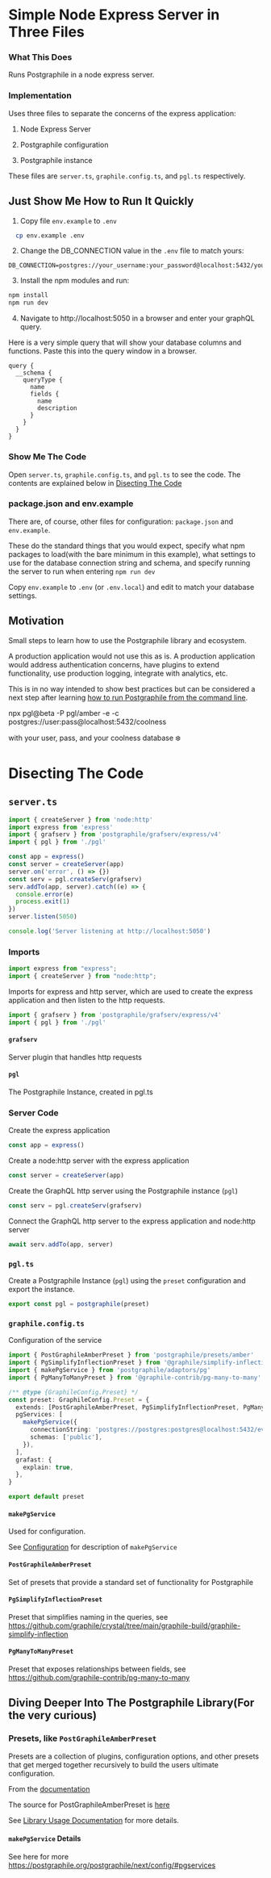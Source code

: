 # Simple Node Express Server in Three Files

### What This Does

Runs Postgraphile in a node express server.

### Implementation

Uses three files to separate the concerns of the express application:

1. Node Express Server

2. Postgraphile configuration

3. Postgraphile instance

These files are `server.ts`, `graphile.config.ts`, and `pgl.ts` respectively.

## Just Show Me How to Run It Quickly

1. Copy file `env.example` to `.env`

```bash
  cp env.example .env
```

2. Change the DB_CONNECTION value in the `.env` file to match yours:

```
DB_CONNECTION=postgres://your_username:your_password@localhost:5432/your_database
```

3. Install the npm modules and run:

```bash
npm install
npm run dev
```

4. Navigate to http://localhost:5050 in a browser and enter your graphQL query.

Here is a very simple query that will show your database columns and functions. Paste this into the query window in a browser.

```gql
query {
  __schema {
    queryType {
      name
      fields {
        name
        description
      }
    }
  }
}
```

### Show Me The Code

Open `server.ts`, `graphile.config.ts`, and `pgl.ts` to see the code. The contents are explained below in [Disecting The Code](#disecting-the-code)

### package.json and env.example

There are, of course, other files for configuration: `package.json` and `env.example`.

These do the standard things that you would expect, specify what npm packages to load(with the bare minimum in this example), what settings to use for the database connection string and schema, and specify running the server to run when entering `npm run dev`

Copy `env.example` to `.env` (or `.env.local`) and edit to match your database settings.

## Motivation

Small steps to learn how to use the Postgraphile library and ecosystem.

A production application would not use this as is. A production application would address authentication concerns, have plugins to extend functionality, use production logging, integrate with analytics, etc.

This is in no way intended to show best practices but can be considered a next step after learning [how to run Postgraphile from the command line](https://postgraphile.org/postgraphile/next/usage-cli).

npx pgl@beta -P pgl/amber -e -c postgres://user:pass@localhost:5432/coolness

with your user, pass, and your coolness database ❄️

# Disecting The Code

## `server.ts`

```TypeScript
import { createServer } from 'node:http'
import express from 'express'
import { grafserv } from 'postgraphile/grafserv/express/v4'
import { pgl } from './pgl'

const app = express()
const server = createServer(app)
server.on('error', () => {})
const serv = pgl.createServ(grafserv)
serv.addTo(app, server).catch((e) => {
  console.error(e)
  process.exit(1)
})
server.listen(5050)

console.log('Server listening at http://localhost:5050')
```

### Imports

```TypeScript
import express from "express";
import { createServer } from "node:http";
```

Imports for express and http server, which are used to create the express application and then listen to the http requests.

```TypeScript
import { grafserv } from 'postgraphile/grafserv/express/v4'
import { pgl } from './pgl'
```

#### `grafserv`

Server plugin that handles http requests

#### `pgl`

The Postgraphile Instance, created in pgl.ts

### Server Code

Create the express application

```TypeScript
const app = express()
```

Create a node:http server with the express application

```TypeScript
const server = createServer(app)
```

Create the GraphQL http server using the Postgraphile instance (`pgl`)

```TypeScript
const serv = pgl.createServ(grafserv)
```

Connect the GraphQL http server to the express application and node:http server

```TypeScript
await serv.addTo(app, server)
```

### `pgl.ts`

Create a Postgraphile Instance (`pgl`) using the `preset` configuration and export the instance.

```TypeScript
export const pgl = postgraphile(preset)
```

### `graphile.config.ts`

Configuration of the service

```TypeScript
import { PostGraphileAmberPreset } from 'postgraphile/presets/amber'
import { PgSimplifyInflectionPreset } from '@graphile/simplify-inflection'
import { makePgService } from 'postgraphile/adaptors/pg'
import { PgManyToManyPreset } from '@graphile-contrib/pg-many-to-many'

/** @type {GraphileConfig.Preset} */
const preset: GraphileConfig.Preset = {
  extends: [PostGraphileAmberPreset, PgSimplifyInflectionPreset, PgManyToManyPreset],
  pgServices: [
    makePgService({
      connectionString: 'postgres://postgres:postgres@localhost:5432/events',
      schemas: ['public'],
    }),
  ],
  grafast: {
    explain: true,
  },
}

export default preset
```

#### `makePgService`

Used for configuration.

See [Configuration](https://postgraphile.org/postgraphile/next/config) for description of `makePgService`

#### `PostGraphileAmberPreset`

Set of presets that provide a standard set of functionality for Postgraphile

#### `PgSimplifyInflectionPreset`

Preset that simplifies naming in the queries, see https://github.com/graphile/crystal/tree/main/graphile-build/graphile-simplify-inflection

#### `PgManyToManyPreset`

Preset that exposes relationships between fields, see https://github.com/graphile-contrib/pg-many-to-many

## Diving Deeper Into The Postgraphile Library(For the very curious)

### Presets, like `PostGraphileAmberPreset`

Presets are a collection of plugins, configuration options, and other presets that get merged together recursively to build the users ultimate configuration.

From the [documentation](https://postgraphile.org/postgraphile/next/migrating-from-v4/migrating-custom-plugins/#presets)

The source for PostGraphileAmberPreset is [here](https://github.com/graphile/crystal/blob/36f121e4bab69e6f63351c9b4e51a7a54e225557/postgraphile/postgraphile/src/presets/amber.ts#L59)

See [Library Usage Documentation](https://postgraphile.org/postgraphile/next/usage-library) for more details.

#### `makePgService` Details

See here for more https://postgraphile.org/postgraphile/next/config/#pgservices
